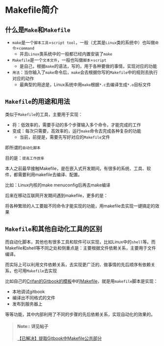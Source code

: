 # Makefile简介

## 什么是`Make`和`Makefile`

* `make`是一个`脚本工具`=`script tool`，一般（尤其是`Linux`类的系统中）也叫做`命令`=`command`
  * 并且`Linux`类系统中的一般都已经内置安装了`make`
* `Makefile`是一个`文本文件`，一般也叫做`脚本`=`script`
  * 是自己，根据`make`的语法，写的，用于各种要做的事情，实现对应的功能
* `用法`：当你输入了`make`命令后，`make`会去根据你写的`Makefile`中的规则去执行对应的动作
  * 最典型的用途是，Linux系统中用`make`根据`*.c`去编译生成`*.o`目标文件

## `Makefile`的用途和用法

类似于`Makefile`的工具，主要用于实现：

* 将：低效率的，需要手动的多个步骤输入多个命令，才能完成的工作
* 变成：每次只需要，高效率的，运行`make`命令去完成各种复杂的功能
  * 当前，前提是，需要先写好对应的`Makefile`文件

即所谓的`自动化脚本`

目的是：`提高工作效率`

本人之前最早接触Makefile，是在嵌入式开发期间，有很多的系统、工具、软件，都需要利用makefile去编译、配置。

比如：Linux内核的make menuconfig后再去make编译

后来在移动互联网开发期间遇到makefile，更多的是：

将各种繁琐的人工要敲不同命令才能实现的功能，用makefile去实现一键搞定的效果

## `Makefile`和其他自动化工具的区别

而自动化脚本，其他也有很多工具和软件可以实现，比如Linux中的`shell`等。而Makefile和shell等不同之处和侧重点是：主要根据文件依赖关系，主要用于文件编译。

而实际上可以利用文件依赖关系，去实现更广泛的、做事情的先后顺序有依赖关系，也可用`Makefile`去实现

比如自己的[Crifan的Gitbook的模板](https://github.com/crifan/gitbook_template)中的[Makefile](https://github.com/crifan/gitbook_template/blob/master/GitbookCommon.mk)，就是用`makefile`脚本是实现：

* 本地调试gitbook
* 编译出不同格式的文件
* 发布到服务器上

等等功能，其中内部利用了不同的步骤的先后依赖关系，实现自动化的效果的。

> #### Note:: 详见帖子
> [【已解决】提取Gitbook中Makefile公共部分](http://www.crifan.com/gitbook_extract_common_part_of_makefile)
